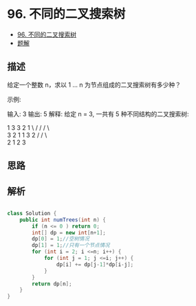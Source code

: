 # 96. 不同的二叉搜索树

- [96. 不同的二叉搜索树](https://leetcode-cn.com/problems/unique-binary-search-trees/)
- [题解](https://leetcode-cn.com/problems/unique-binary-search-trees/solution/bu-tong-de-er-cha-sou-suo-shu-by-leetcode/)


## 描述

给定一个整数 n，求以 1 ... n 为节点组成的二叉搜索树有多少种？

示例:

输入: 3
输出: 5
解释:
给定 n = 3, 一共有 5 种不同结构的二叉搜索树:

   1         3     3      2      1
    \       /     /      / \      \
     3     2     1      1   3      2
    /     /       \                 \
   2     1         2                 3
## 思路


## 解析



```java

class Solution {
    public int numTrees(int n) {
        if (n <= 0 ) return 0;
        int[] dp = new int[n+1];
        dp[0] = 1;//空树情况
        dp[1] = 1;//只有一个节点情况
        for (int i = 2; i <=n; i++) {
            for (int j = 1; j <=i; j++) {
                dp[i] += dp[j-1]*dp[i-j];
            }
        }
        return dp[n];
    }
}
```

